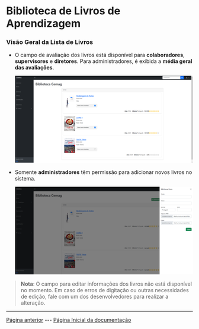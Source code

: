 # Biblioteca de Livros de Aprendizagem

### Visão Geral da Lista de Livros
- O campo de avaliação dos livros está disponível para **colaboradores**, **supervisores** e **diretores**. Para administradores, é exibida a **média geral das avaliações**.

  ![Lista de Livros](/documentacao/imgs_documentacao/listaLIVROS.png)

- Somente **administradores** têm permissão para adicionar novos livros no sistema.

  ![Detalhes do Livro](/documentacao/imgs_documentacao/LIVROS.png)

> **Nota**: O campo para editar informações dos livros não está disponível no momento. Em caso de erros de digitação ou outras necessidades de edição, fale com um dos desenvolvedores para realizar a alteração.

---

[Página anterior](/documentacao/documentacaoGestores/certificado.md) --- [Página Inicial da documentação](/README.md)
